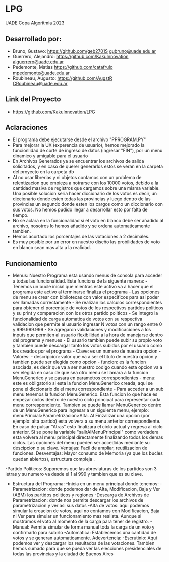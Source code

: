 # LPG
UADE Copa Algoritmia 2023

## Desarrollado por:
- Bruno, Gustavo: https://github.com/geb2701S gubruno@uade.edu.ar
- Guerrero, Alejandro: https://github.com/KakuInnovation alguerrero@uade.edu.ar
- Pedemonte, Matias https://github.com/catafrulo mpedemonte@uade.edu.ar
- Roubineau, Augusto: https://github.com/AugstR CRoubineau@uade.edu.ar

## Link del Proyecto
- https://github.com/KakuInnovation/LPG

## Aclaraciones
- El programa debe ejecutarse desde el archivo "PPROGRAM.PY"
- Para mejorar la UX (experencia de usuario), hemos mejorado la funcionlidad de corte de ingreso de datos (ingresar "FIN"), por un menu dinamico y amigable para el usuario
- En Archivos Generados ya se encuentrar los archivos de salida solicitados, y en caso de querer generarlos estos se veran en la carpeta del proyecto en la carpeta db
- Al no usar librerias y ni objetos contamos con un problema de relentizacion que empieza a notrarse con los 10000 votos, debido a la cantidad masiva de registros que cargamos sobre una misma variable. Una posible solucion seria hacer diccionario de los votos es decir, un diccionario donde esten todas las provincias y luego dentro de las provincias un segundo donde esten los cargos como un diccionario con sus votos. No hemos pudido llegar a desarrollar esto por falta de tiempo.
- No se aclara en la funcionalidad si el voto en blanco debe ser añadido al archivo, nosotros lo hemos añadido y se ordena automaticamente tambien.
- Hemos acortado los porcentajes de las votaciones a 2 decimales.
- Es muy posible por un error en nuestro diseño las probilidades de voto en blanco sean mas alta a la realidad.

## Funcionamiento
- Menus: Nuestro Programa esta usando menus de consola para acceder a todas las funcionalidad. 
    Este funciona de la siguente manera:
        - Tenemos un bucle inicial que mientras este activo va a hacer que el programa este activo al terminarse finaliza el programa
        - Las opciones de menu se crear con bibliotecas con valor especificos para asi poder ser llamadas correctamente
        - Se realizan los calculos correspondientes para obtener el porcentaje de votos de los respectivos partidos politicos y su print y comparacion con los otros partido politicos
        - Se integro la funcionalidad de carga automatica de votos con su respectiva validacion que permite al usuario ingresar N votos con un rango entre 0 y 999.999.999
        - Se agregaron validaciones y modificaciones a los inputs que permiten al usuario flexibilidad a la hora de manejarse dentro del programa y menues
        - El usuario tambien puede subir su propio voto y tambien puede descargar tanto los votos subidos por el usuario como los creados por el programa
            - Clave: es un numero de nuestra opcion
            - Valores:
                - descripcion: valor que va a ser el titulo de nuestra opcion y tambien puede ser elegida como opcion
                - funcion: es la funcion asociada, es decir que va a ser nuestro codigo cuando esta opcion va a ser elegida en caso de que sea otro menu se llamara a la funcion MenuGenerico y se pasara en parametros correspondientes
                - menu: este es obligatorio si esta la funcion MenuGenerico creada, aqui se pone el diccionario de el menu correspondiente
        - Para acceder a un sub menu tenemos la funcion MenuGenerico. Esta funcion lo que hace es empezar ciclos dentro de nuestro ciclo principal para representar cada menu correspondiente. Tambien se puede llamar MenuGenerico dentro de un MenuGenerico para ingresar a un siguiente menu, ejemplo: menuPrincial>Parametrizacion>Alta. Al Finzalizar una opcion (por ejemplo: alta partido) esta volvera a su menu anterior correspondiente. En caso de pulsar "Atras" esto finalizara el ciclo actual y regresa al ciclo anterior. Si se pone la variable "salirAlMenuPrincipal" como verdadera esta volvera al menu principal directamente finalizando todos los demas ciclos.
    Las opciones del menu pueden ser accedidas mediante su descipcion o su clave.
    Ventajas: Facil de ampliar, reutilizacion de funciones.
    Desventajas: Mayor consumo de Memoria (ya que los bucles quedan abiertos), estructura compleja .

-Partido Politicos: Suponemos que las abreviaturas de los partidos son 3 letras y su numero va desde el 1 al 999 y tambien que es su clave.

- Estructura del Programa:
    -Inicia en un menu principal donde tenemos:
        -Parametrizacion: donde podemos dar de Alta, Modificacion, Baja y Ver (ABM) los partidos politicos y regiones
        -Descarga de Archivos de Parametrizacion: donde nos permite descargar los archivos de parametrizacion y ver asi sus datos
        -Alta de votos: aqui podemos simular la creacion de votos, aqui no contamos con Modificacion, Baja ni Ver para simular un funcionamiento mas realista. Aunque si mostramos el voto al momento de la carga para tener de registro.
            -Manual: Permite simular de forma manual toda la carga de un voto y confirmarlo para subirlo
            -Automatica: Establecemos una cantidad de votos y se generan automaticamente. 
            Adevertencia: 
        -Escrutinio: Aqui podemos ver y descargar los resultados de las votaciones. Tambien hemos sumado para que se pueda ver las elecciones presidenciales de todas las provincias y la ciudad de Buenos Aires